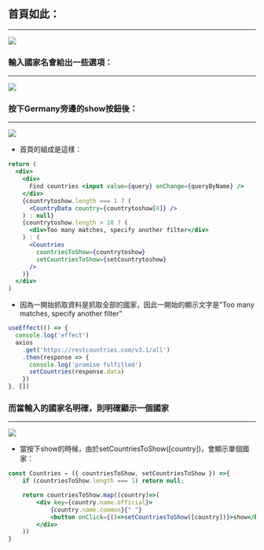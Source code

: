 ## 首頁如此：
<hr/>

![](https://i.imgur.com/CK0VEJO.png)

### 輸入國家名會給出一些選項：
<hr/>

![](https://i.imgur.com/Jw940RO.png)

### 按下Germany旁邊的show按鈕後：
<hr/>

![](https://i.imgur.com/3qjqbo2.png)

* 首頁的組成是這樣：
```jsx
return (
  <div>
    <div>
      Find countries <input value={query} onChange={queryByName} />
    </div>
    {countrytoshow.length === 1 ? (
      <CountryData country={countrytoshow[0]} />
    ) : null}
    {countrytoshow.length > 10 ? (
      <div>Too many matches, specify another filter</div>
    ) : (
      <Countries
        countriesToShow={countrytoshow}
        setCountriesToShow={setCountrytoshow}
      />
    )}
  </div>
)
```
* 因為一開始抓取資料是抓取全部的國家，因此一開始的顯示文字是"Too many matches, specify another filter"
```jsx
useEffect(() => {
  console.log('effect')
  axios
    .get('https://restcountries.com/v3.1/all')
    .then(response => {
      console.log('promise fulfilled')
      setCountries(response.data)
    })
}, [])
```

### 而當輸入的國家名明確，則明確顯示一個國家
<hr/>

![](https://i.imgur.com/6S5FElg.png)

* 當按下show的時候，由於setCountriesToShow([country])，會顯示單個國家：
```jsx
const Countries = ({ countriesToShow, setCountriesToShow }) =>{
    if (countriesToShow.length === 1) return null;

    return countriesToShow.map((country)=>(
        <div key={country.name.official}>
            {country.name.common}{" "}
            <button onClick={()=>setCountriesToShow([country])}>show</button>
        </div>
    ))
}
```